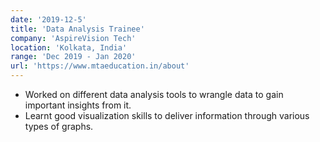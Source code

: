 ```yaml
---
date: '2019-12-5'
title: 'Data Analysis Trainee'
company: 'AspireVision Tech'
location: 'Kolkata, India'
range: 'Dec 2019 - Jan 2020'
url: 'https://www.mtaeducation.in/about'
---
```


- Worked on different data analysis tools to wrangle data to gain important insights from it.
- Learnt good visualization skills to deliver information through various types of graphs.
